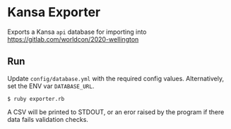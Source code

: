 # Kansa Exporter

Exports a Kansa `api` database for importing into https://gitlab.com/worldcon/2020-wellington


## Run

Update `config/database.yml` with the required config values. Alternatively, set the ENV var `DATABASE_URL`.

`$ ruby exporter.rb`

A CSV will be printed to STDOUT, or an eror raised by the program if there data fails validation checks.
